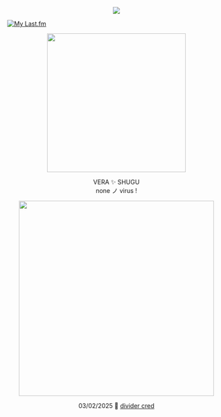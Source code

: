 <p align="center"> <img src="https://komarev.com/ghpvc/?username=aoyagiis&label=ips_taken_✮&style=plastic&color=yellow" </p>

[![My Last.fm](https://lastfm-recently-played.vercel.app/api?user=meltdwn&count=1&show_user=header&header_size=normal_stats_only&loved=true&loved_style=2&width=1000)](https://www.last.fm/user/meltdwn)

<p align="center"> <img src="https://i.postimg.cc/3xJhBYBd/sabu.png" width="320" </p> 

 <p align="center"> VERA ✨ SHUGU <br> none ノ virus !

 <p align="center"> <img src="https://i.postimg.cc/4ykZbcLg/me-irl.png" width="450" </p>

 <div align="center">

03/02/2025 💛 [divider cred](https://www.tumblr.com/imjustchillinghere/736339331168501760/bubbly-outlined-star-music-themed-banner-masks?source=share)
